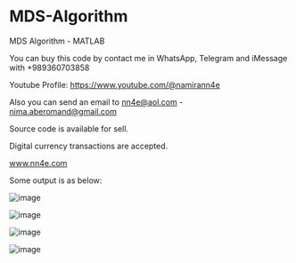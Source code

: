 # MDS-Algorithm
MDS Algorithm - MATLAB

You can buy this code by contact me in WhatsApp, Telegram and iMessage with +989360703858

Youtube Profile: https://www.youtube.com/@namirann4e

Also you can send an email to nn4e@aol.com - nima.aberomand@gmail.com

Source code is available for sell.

Digital currency transactions are accepted.

www.nn4e.com

Some output is as below:

![image](https://github.com/user-attachments/assets/4c66152b-cc6b-48c6-86f1-e4cac9e5b14f)

![image](https://github.com/user-attachments/assets/83d9195b-8032-4e57-bcaa-c7b6e836d4ca)

![image](https://github.com/user-attachments/assets/7ea8c338-24a1-4316-9b5b-134705eeff1d)

![image](https://github.com/user-attachments/assets/9a08ef27-d5bb-4c90-8ee6-f179cc052d22)
